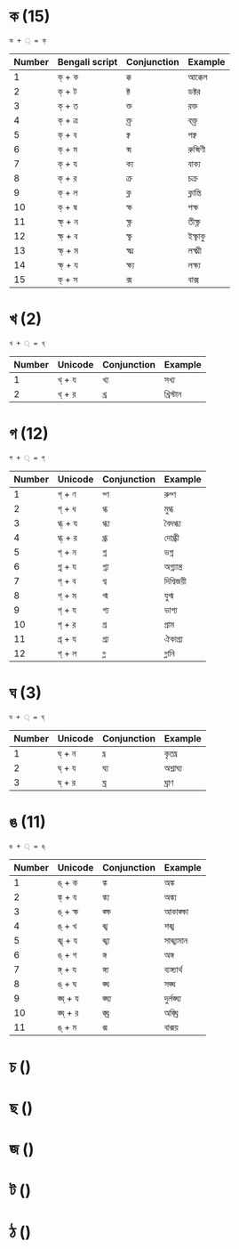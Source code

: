 ক (15)
============
```
ক + ◌্ = ক্
```

| Number | Bengali script  | Conjunction | Example   |
|--------|----------|-------------|-----------|
| 1      | ক্ + ক   | ক্ক         | আক্কেল    |
| 2      | ক্ + ট   | ক্ট         | ডক্টর     |
| 3      | ক্ + ত   | ক্ত         | রক্ত      |
| 4      | ক্ + ত্র | ক্ত্র       | বক্ত্র    |
| 5      | ক্ + ব   | ক্ব         | পক্ব      |
| 6      | ক্ + ম   | ক্ম         | রুক্মিণী  |
| 7      | ক্ + য   | ক্য         | বাক্য     |
| 8      | ক্ + র   | ক্র         | চক্র      |
| 9      | ক্ + ল   | ক্ল         | ক্লান্তি  |
| 10     | ক্ + ষ   | ক্ষ         | পক্ষ      |
| 11     | ক্ষ্ + ন | ক্ষ্ণ       | তীক্ষ্ণ   |
| 12     | ক্ষ্ + ব | ক্ষ্ব       | ইক্ষ্বাকু |
| 13     | ক্ষ্ + ম | ক্ষ্ম       | লক্ষ্মী   |
| 14     | ক্ষ্ + য | ক্ষ্য       | লক্ষ্য    |
| 15     | ক্ + স   | ক্স         | বাক্স     |

খ (2)
============
```খ + ◌্ = খ্```

| Number | Unicode | Conjunction | Example   |
|--------|---------|-------------|-----------|
| 1      | খ্ + য  | খ্য         | সখ্য      |
| 2      | খ্ + র  | খ্র         | খ্রিস্টান |

গ (12)
============
```গ + ◌্ = গ্```

| Number | Unicode  | Conjunction | Example      |
|--------|----------|-------------|--------------|
| 1      | গ্ + ণ   | গ্ণ         | রুগ্ণ       |
| 2      | গ্ + ধ   | গ্ধ         | মুগ্ধ        |
| 3      | গ্ধ্ + য | গ্ধ্য       | বৈদগ্ধ্য     |
| 4      | গ্ধ্ + র | গ্ধ্র       | দোগ্ধ্রী     |
| 5      | গ্ + ন   | গ্ন         | ভগ্ন         |
| 6      | গ্ন্ + য | গ্ন্য       | অগ্ন্যাস্ত্র |
| 7      | গ্ + ব   | গ্ব         | দিগ্বিজয়ী   |
| 8      | গ্ + ম   | গ্ম         | যুগ্ম        |
| 9      | গ্ + য   | গ্য         | ভাগ্য        |
| 10     | গ্ + র   | গ্র         | গ্রাম        |
| 11     | গ্র্ + য | গ্র্য       | ঐকাগ্র্য     |
| 12     | গ্ + ল   | গ্ল         | গ্লানি       |

ঘ (3)
============
```ঘ + ◌্ = ঘ্```

| Number | Unicode | Conjunction | Example  |
|--------|---------|-------------|----------|
| 1      | ঘ্ + ন  | ঘ্ন         | কৃতঘ্ন   |
| 2      | ঘ্ + য  | ঘ্য         | অশ্লাঘ্য |
| 3      | ঘ্ + র  | ঘ্র         | ঘ্রাণ    |

ঙ (11)
============
```ঙ + ◌্ = ঙ্```

| Number | Unicode  | Conjunction | Example      |
|--------|----------|-------------|--------------|
| 1      | ঙ্ + ক   | ঙ্ক         | অঙ্ক         |
| 2      | ঙ্ক্ + য | ঙ্ক্য       | অঙ্ক্য       |
| 3      | ঙ্ + ক্ষ | ঙ্ক্ষ       | আকাঙ্ক্ষা    |
| 4      | ঙ্ + খ   | ঙ্খ         | শঙ্খ         |
| 5      | ঙ্খ্ + য | ঙ্খ্য       | সাঙ্খ্যমান   |
| 6      | ঙ্ + গ   | ঙ্গ         | অঙ্গ         |
| 7      | ঙ্গ্ + য | ঙ্গ্য       | ব্যঙ্গ্যার্থ |
| 8      | ঙ্ + ঘ   | ঙ্ঘ         | সঙ্ঘ         |
| 9      | ঙ্ঘ্ + য | ঙ্ঘ্য       | দুর্লঙ্ঘ্য   |
| 10     | ঙ্ঘ্ + র | ঙ্ঘ্র       | অঙ্ঘ্রি      |
| 11     | ঙ্ + ম   | ঙ্ম         | বাঙ্ময়      |

চ ()
============

ছ ()
============

জ ()
============

ট ()
============

ঠ ()
============
